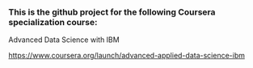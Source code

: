 ### This is the github project for the following Coursera specialization course:

Advanced Data Science with IBM

https://www.coursera.org/launch/advanced-applied-data-science-ibm
